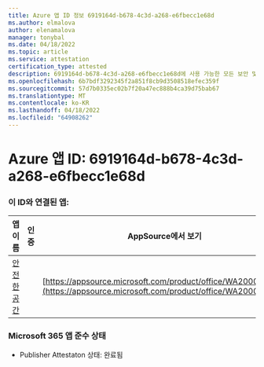 ```yaml
---
title: Azure 앱 ID 정보 6919164d-b678-4c3d-a268-e6fbecc1e68d
ms.author: elmalova
author: elenamalova
manager: tonybal
ms.date: 04/18/2022
ms.topic: article
ms.service: attestation
certification_type: attested
description: 6919164d-b678-4c3d-a268-e6fbecc1e68d에 사용 가능한 모든 보안 및 규정 준수 정보입니다.
ms.openlocfilehash: 6b7bdf3292345f2a851f8cb9d3508518efec359f
ms.sourcegitcommit: 57d7b0335ec02b7f20a47ec888b4ca39d75bab67
ms.translationtype: MT
ms.contentlocale: ko-KR
ms.lasthandoff: 04/18/2022
ms.locfileid: "64908262"
---
```

# <a name="azure-app-id-6919164d-b678-4c3d-a268-e6fbecc1e68d"></a>Azure 앱 ID: 6919164d-b678-4c3d-a268-e6fbecc1e68d


### <a name="apps-associated-with-this-id"></a>이 ID와 연결된 앱:
| **앱 이름** | **인증** | **AppSource에서 보기** |
|--------------|---------------|-----------------------|
| [안전한 공간](../forward/WA200002691.md) |  | [https://appsource.microsoft.com/product/office/WA200002691](https://appsource.microsoft.com/product/office/WA200002691) |

### <a name="microsoft-365-app-compliance-status"></a>Microsoft 365 앱 준수 상태
- Publisher Attestaton 상태: 완료됨
